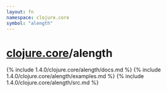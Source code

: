 ```yaml
---
layout: fn
namespace: clojure.core
symbol: "alength"
---
```


# [clojure.core](../)/alength

{% include 1.4.0/clojure.core/alength/docs.md %}
{% include 1.4.0/clojure.core/alength/examples.md %}
{% include 1.4.0/clojure.core/alength/src.md %}


